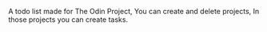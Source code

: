 A todo list made for The Odin Project,
You can create and delete projects, 
In those projects you can create tasks. 
